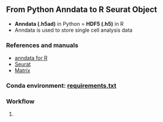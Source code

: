 ## From Python Anndata to R Seurat Object

- **Anndata (.h5ad)** in Python = **HDF5 (.h5)** in R
- Anndata is used to store single cell analysis data

### References and manuals

- [anndata for R](https://anndata.dynverse.org)
- [Seurat](https://satijalab.org/seurat/articles/pbmc3k_tutorial.html)
- [Matrix](https://cran.r-project.org/web/packages/Matrix/index.html)

### Conda environment: [requirements.txt](https://github.com/Mira0507/anndata_to_seurat/blob/master/requirements.txt)

### Workflow

1. 
